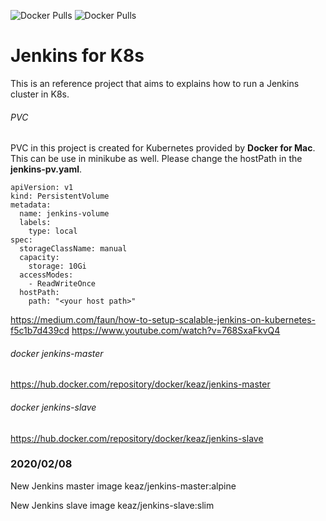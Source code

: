 ![Docker Pulls](https://img.shields.io/docker/pulls/keaz/jenkins-slave?label=Jenkins%20Slave%20docker%20pulls)
![Docker Pulls](https://img.shields.io/docker/pulls/keaz/jenkins-master?label=Jenkins%20Master%20docker%20pulls)
# Jenkins for K8s

This is an reference project that aims to explains how to run a Jenkins cluster in K8s.

###### PVC
PVC in this project is created for Kubernetes provided by **Docker for Mac**. This can be use in minikube as well. Please change the hostPath in the **jenkins-pv.yaml**.
```
apiVersion: v1
kind: PersistentVolume
metadata:
  name: jenkins-volume
  labels:
    type: local
spec:
  storageClassName: manual
  capacity:
    storage: 10Gi
  accessModes:
    - ReadWriteOnce
  hostPath:
    path: "<your host path>"
```

https://medium.com/faun/how-to-setup-scalable-jenkins-on-kubernetes-f5c1b7d439cd
https://www.youtube.com/watch?v=768SxaFkvQ4

###### docker jenkins-master 
https://hub.docker.com/repository/docker/keaz/jenkins-master

###### docker jenkins-slave 
https://hub.docker.com/repository/docker/keaz/jenkins-slave

### 2020/02/08
New Jenkins master image keaz/jenkins-master:alpine

New Jenkins slave image keaz/jenkins-slave:slim
